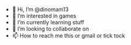 - 👋 Hi, I’m @dinomam13
- 👀 I’m interested in games
- 🌱 I’m currently learning stuff
- 💞️ I’m looking to collaborate on 
- 📫 How to reach me this or gmail or tick tock


<!---
dinomam13/dinomam13 is a ✨ special ✨ repository because its `README.md` (this file) appears on your GitHub profile.
You can click the Preview link to take a look at your changes.
--->
